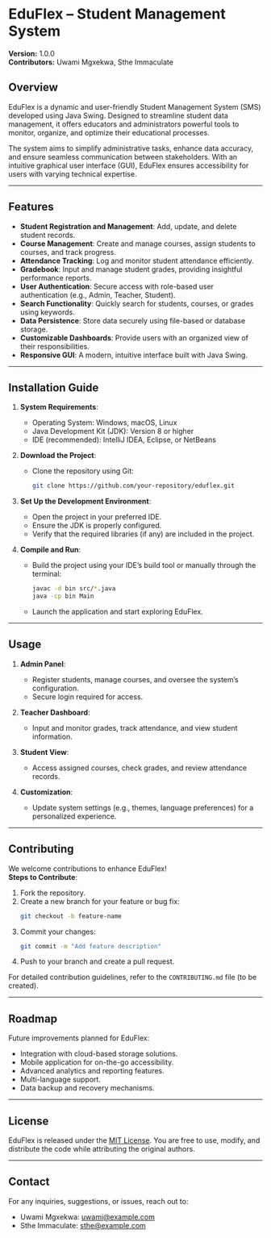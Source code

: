 # EduFlex – Student Management System

**Version:** 1.0.0  
**Contributors:** Uwami Mgxekwa, Sthe Immaculate  

## Overview
EduFlex is a dynamic and user-friendly Student Management System (SMS) developed using Java Swing. Designed to streamline student data management, it offers educators and administrators powerful tools to monitor, organize, and optimize their educational processes.

The system aims to simplify administrative tasks, enhance data accuracy, and ensure seamless communication between stakeholders. With an intuitive graphical user interface (GUI), EduFlex ensures accessibility for users with varying technical expertise.

---

## Features
- **Student Registration and Management**: Add, update, and delete student records.
- **Course Management**: Create and manage courses, assign students to courses, and track progress.
- **Attendance Tracking**: Log and monitor student attendance efficiently.
- **Gradebook**: Input and manage student grades, providing insightful performance reports.
- **User Authentication**: Secure access with role-based user authentication (e.g., Admin, Teacher, Student).
- **Search Functionality**: Quickly search for students, courses, or grades using keywords.
- **Data Persistence**: Store data securely using file-based or database storage.
- **Customizable Dashboards**: Provide users with an organized view of their responsibilities.
- **Responsive GUI**: A modern, intuitive interface built with Java Swing.

---

## Installation Guide
1. **System Requirements**:
   - Operating System: Windows, macOS, Linux
   - Java Development Kit (JDK): Version 8 or higher
   - IDE (recommended): IntelliJ IDEA, Eclipse, or NetBeans

2. **Download the Project**:
   - Clone the repository using Git:
     ```bash
     git clone https://github.com/your-repository/eduflex.git
     ```

3. **Set Up the Development Environment**:
   - Open the project in your preferred IDE.
   - Ensure the JDK is properly configured.
   - Verify that the required libraries (if any) are included in the project.

4. **Compile and Run**:
   - Build the project using your IDE’s build tool or manually through the terminal:
     ```bash
     javac -d bin src/*.java
     java -cp bin Main
     ```
   - Launch the application and start exploring EduFlex.

---

## Usage
1. **Admin Panel**:  
   - Register students, manage courses, and oversee the system’s configuration.  
   - Secure login required for access.

2. **Teacher Dashboard**:  
   - Input and monitor grades, track attendance, and view student information.  

3. **Student View**:  
   - Access assigned courses, check grades, and review attendance records.  

4. **Customization**:  
   - Update system settings (e.g., themes, language preferences) for a personalized experience.

---

## Contributing
We welcome contributions to enhance EduFlex!  
**Steps to Contribute**:
1. Fork the repository.  
2. Create a new branch for your feature or bug fix:  
   ```bash
   git checkout -b feature-name
   ```
3. Commit your changes:  
   ```bash
   git commit -m "Add feature description"
   ```
4. Push to your branch and create a pull request.

For detailed contribution guidelines, refer to the `CONTRIBUTING.md` file (to be created).

---

## Roadmap
Future improvements planned for EduFlex:
- Integration with cloud-based storage solutions.
- Mobile application for on-the-go accessibility.
- Advanced analytics and reporting features.
- Multi-language support.
- Data backup and recovery mechanisms.

---

## License
EduFlex is released under the [MIT License](LICENSE). You are free to use, modify, and distribute the code while attributing the original authors.

---

## Contact
For any inquiries, suggestions, or issues, reach out to:
- Uwami Mgxekwa: uwami@example.com
- Sthe Immaculate: sthe@example.com
